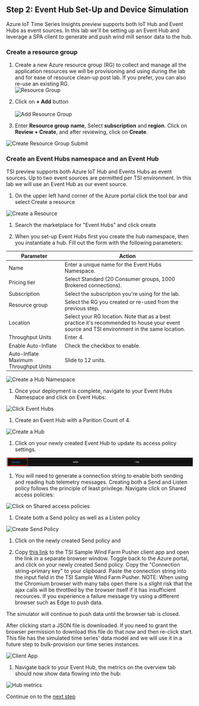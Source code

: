 ## Step 2: Event Hub Set-Up and Device Simulation

Azure IoT Time Series Insights preview supports both IoT Hub and Event Hubs as event sources. In this lab we'll be setting up an Event Hub and leverage a SPA client to generate and push wind mill sensor data to the hub.

### Create a resource group

1. Create a new Azure resource group (RG) to collect and manage all the application resources we will be provisioning and using during the lab and for ease of resource clean-up post lab. If you prefer, you can also re-use an existing RG.
\
![Resource Group](../assets/01_Create_Resource_Group.png)

1. Click on **+ Add** button  
\
![Add Resource Group](../assets/02_Create_Resource_Group_Create.png)

1. Enter **Resource group name**,  Select **subscription** and **region**. Click on **Review + Create**, and after reviewing, click on **Create**.

![Create Resource Group Submit](../assets/03_Create_Resource_Group_Submit.png)

### Create an Event Hubs namespace and an Event Hub

TSI preview supports both Azure IoT Hub and Events Hubs as event sources. Up to two event sources are permitted per TSI environment. In this lab we will use an Event Hub as our event source.

1. On the upper left hand corner of the Azure portal click the tool bar and select Create a resource

![Create a Resource](../assets/04_Create_Resource.png)

1. Search the marketplace for "Event Hubs" and click create

1. When you set-up Event Hubs first you create the hub namespace, then you instantiate a hub. Fill out the form with the following parameters:

**Parameter**|**Action**
-----|-----
Name|Enter a unique name for the Event Hubs Namespace.
Pricing tier|Select Standard (20 Consumer groups, 1000 Brokered connections).
Subscription|Select the subscription you're using for the lab.
Resource group|Select the RG you created or re-used from the previous step.
Location|Select your RG location. Note that as a best practice it's recommended to house your event source and TSI environment in the same location. 
Throughput Units|Enter 4.
Enable Auto-Inflate|Check the checkbox to enable.
Auto-Inflate Maximum Throughput Units|Slide to 12 units.

![Create a Hub Namespace](../assets/05_Create_Hub_Namespace.png)

1. Once your deployment is complete, navigate to your Event Hubs Namespace and click on Event Hubs:

![Click Event Hubs](../assets/06_Create_Hub.png)

1. Create an Event Hub with a Parition Count of 4.

![Create a Hub](../assets/07_Create_Hub.png)

1. Click on your newly created Event Hub to update its access policy settings.

![Nav to your hub](../assets/07_Navigate_To_Hub.png)

1. You will need to generate a connection string to enable both sending and reading hub telemetry messages. Creating both a Send and Listen policy follows the principle of least privilege. Navigate click on Shared access policies:

![Click on Shared access policies](../assets/08_Shared_Policies.png)

1. Create both a Send policy as well as a Listen policy

![Create Send Policy](../assets/09_Send_Policy.png)

1. Click on the newly created Send policy and 

1. Copy [this link](https://tsiclientsample.azurewebsites.net/windFarmGen.html) to the TSI Sample Wind Farm Pusher client app and open the link in a separate browser window. Toggle back to the Azure portal, and click on your newly created Send policy. Copy the "Connection string–primary key" to your clipboard. Paste the connection string into the input field in the TSI Sample Wind Farm Pusher. NOTE: When using the Chromium browser with many tabs open there is a slight risk that the ajax calls will be throttled by the browser itself if it has insufficient recources. If you experience a failure message try using a different browser such as Edge to push data.

The simulator will continue to push data until the browser tab is closed.

After clicking start a JSON file is downloaded. If you need to grant the browser permission to download this file do that now and then re-click start. This file has the simulated time series' data model and we will use it in a future step to bulk-provision our time series instances.

![Client App](../assets/11_Wind_Farm_Client.png)

1. Navigate back to your Event Hub, the metrics on the overview tab should now show data flowing into the hub:

![Hub metrics](../assets/10_Hub_Metrics.png)

Continue on to the [next step](../step-003-tsi-env-creation)

